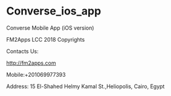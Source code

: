 # Converse_ios_app
Converse Mobile App (iOS version)

FM2Apps LCC 2018 Copyrights

Contacts Us:

http://fm2apps.com

Mobile:+201069977393

Address: 15 El-Shahed Helmy Kamal St.,Heliopolis, Cairo, Egypt
